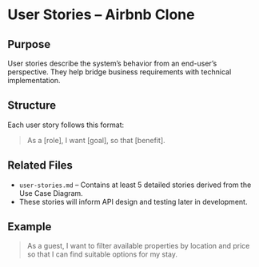 # User Stories – Airbnb Clone

## Purpose

User stories describe the system’s behavior from an end-user’s perspective. They help bridge business requirements with technical implementation.

## Structure

Each user story follows this format:

> As a [role], I want [goal], so that [benefit].

## Related Files

- `user-stories.md` – Contains at least 5 detailed stories derived from the Use Case Diagram.
- These stories will inform API design and testing later in development.

## Example

> As a guest, I want to filter available properties by location and price so that I can find suitable options for my stay.
